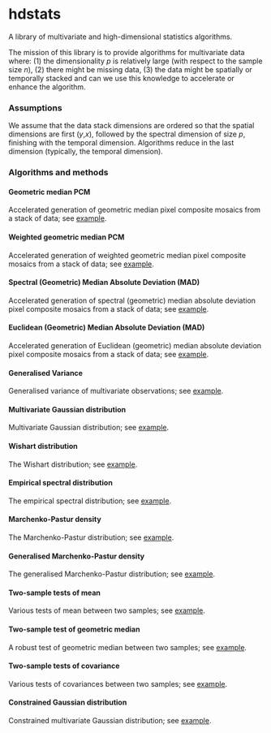 # hdstats

A library of multivariate and high-dimensional statistics algorithms.

The mission of this library is to provide algorithms for multivariate data where: (1) the dimensionality *p* is relatively large (with respect to the sample size *n*), (2) there might be missing data, (3) the data might be spatially or temporally stacked and can we use this knowledge to accelerate or enhance the algorithm. 

### Assumptions

We assume that the data stack dimensions are ordered so that the spatial dimensions are first (*y*,*x*), followed by the spectral dimension of size *p*, finishing with the temporal dimension. Algorithms reduce in the last dimension (typically, the temporal dimension).

<hline/>

### Algorithms and methods

#### Geometric median PCM

Accelerated generation of geometric median pixel composite mosaics from a stack of data; see [example](https://github.com/daleroberts/hdstats/blob/master/docs/geomedian.ipynb).

#### Weighted geometric median PCM

Accelerated generation of weighted geometric median pixel composite mosaics from a stack of data; see [example](https://github.com/daleroberts/hdstats/blob/master/docs/wgeomedian.ipynb).

#### Spectral (Geometric) Median Absolute Deviation (MAD)

Accelerated generation of spectral (geometric) median absolute deviation pixel composite mosaics from a stack of data; see [example](https://github.com/daleroberts/hdstats/blob/master/docs/mad.ipynb).

#### Euclidean (Geometric) Median Absolute Deviation (MAD)

Accelerated generation of Euclidean (geometric) median absolute deviation pixel composite mosaics from a stack of data; see [example](https://github.com/daleroberts/hdstats/blob/master/docs/mad.ipynb).

#### Generalised Variance

Generalised variance of multivariate observations; see [example](https://github.com/daleroberts/hdstats/blob/master/docs/mvn.ipynb).

#### Multivariate Gaussian distribution

Multivariate Gaussian distribution; see [example](https://github.com/daleroberts/hdstats/blob/master/docs/mvn.ipynb).

#### Wishart distribution

The Wishart distribution; see [example](https://github.com/daleroberts/hdstats/blob/master/docs/wishart.ipynb).

#### Empirical spectral distribution

The empirical spectral distribution; see [example](https://github.com/daleroberts/hdstats/blob/master/docs/mp.ipynb).

#### Marchenko-Pastur density

The Marchenko-Pastur distribution; see [example](https://github.com/daleroberts/hdstats/blob/master/docs/mp.ipynb).

#### Generalised Marchenko-Pastur density

The generalised Marchenko-Pastur distribution; see [example](https://github.com/daleroberts/hdstats/blob/master/docs/mp.ipynb).

#### Two-sample tests of mean

Various tests of mean between two samples; see [example](https://github.com/daleroberts/hdstats/blob/master/docs/twosample.ipynb).

#### Two-sample test of geometric median

A robust test of geometric median between two samples; see [example](https://github.com/daleroberts/hdstats/blob/master/docs/twosample.ipynb).

#### Two-sample tests of covariance

Various tests of covariances between two samples; see [example](https://github.com/daleroberts/hdstats/blob/master/docs/twosample.ipynb).

#### Constrained Gaussian distribution

Constrained multivariate Gaussian distribution; see [example](https://github.com/daleroberts/hdstats/blob/master/docs/constrained.ipynb).
